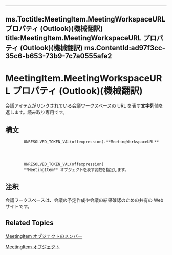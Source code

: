 

---
ms.Toctitle:MeetingItem.MeetingWorkspaceURL プロパティ (Outlook)(機械翻訳)
title:MeetingItem.MeetingWorkspaceURL プロパティ (Outlook)(機械翻訳)
ms.ContentId:ad97f3cc-35c6-b653-73b9-7c7a0555afe2
---
# MeetingItem.MeetingWorkspaceURL プロパティ (Outlook)(機械翻訳)




会議アイテムがリンクされている会議ワークスペースの URL を表す**文字列**値を返します。読み取り専用です。

## 構文

            UNRESOLVED_TOKEN_VAL(offexpression).**MeetingWorkspaceURL**




            UNRESOLVED_TOKEN_VAL(offexpression)
            **MeetingItem** オブジェクトを表す変数を指定します。



## 注釈
会議ワークスペースは、会議の予定作成や会議の結果確認のための共有の Web サイトです。





## Related Topics

[MeetingItem オブジェクトのメンバー](9ae6a19d-d326-4c37-90d8-5ed9933672a0.md)

[MeetingItem オブジェクト](b75730f5-b395-3d66-5acd-b64fd8fcd78f.md)




